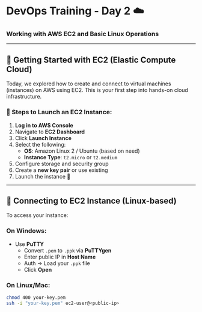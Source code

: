 # DevOps Training - Day 2 ☁️  
### Working with AWS EC2 and Basic Linux Operations

---

## 🚀 Getting Started with EC2 (Elastic Compute Cloud)

Today, we explored how to create and connect to virtual machines (instances) on AWS using EC2. This is your first step into hands-on cloud infrastructure.

### 🧩 Steps to Launch an EC2 Instance:

1. **Log in to AWS Console**
2. Navigate to **EC2 Dashboard**
3. Click **Launch Instance**
4. Select the following:
   - **OS**: Amazon Linux 2 / Ubuntu (based on need)
   - **Instance Type**: `t2.micro` or `t2.medium`
5. Configure storage and security group
6. Create a **new key pair** or use existing
7. Launch the instance 🚀

---

## 🔐 Connecting to EC2 Instance (Linux-based)

To access your instance:

### On Windows:
- Use **PuTTY**
  - Convert `.pem` to `.ppk` via **PuTTYgen**
  - Enter public IP in **Host Name**
  - Auth → Load your `.ppk` file
  - Click **Open**

### On Linux/Mac:
```bash
chmod 400 your-key.pem
ssh -i "your-key.pem" ec2-user@<public-ip>
